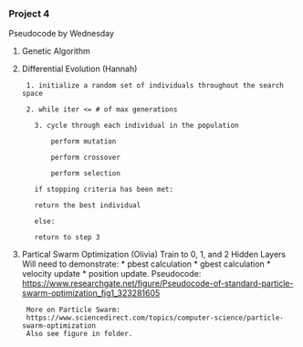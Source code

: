 ### Project 4 

Pseudocode by Wednesday 

1. Genetic Algorithm 
2. Differential Evolution (Hannah)

        1. initialize a random set of individuals throughout the search space

        2. while iter <= # of max generations

          3. cycle through each individual in the population
  
              perform mutation
    
              perform crossover
    
              perform selection
    
          if stopping criteria has been met:
  
          return the best individual
    
          else:
  
          return to step 3


3. Partical Swarm Optimization (Olivia)
   Train to 0, 1, and 2 Hidden Layers 
    Will need to demonstrate:
        * pbest calculation
        * gbest calculation 
        * velocity update 
        * position update. 
        Pseudocode: https://www.researchgate.net/figure/Pseudocode-of-standard-particle-swarm-optimization_fig1_323281605

        More on Particle Swarm: 
        https://www.sciencedirect.com/topics/computer-science/particle-swarm-optimization
        Also see figure in folder. 
